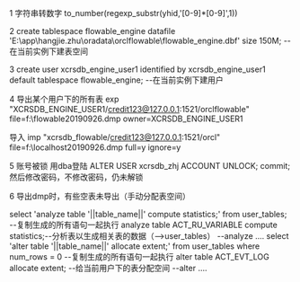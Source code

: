 1 字符串转数字 to_number(regexp_substr(yhid,'[0-9]*[0-9]',1))

2 create tablespace flowable_engine datafile 'E:\app\hangjie.zhu\oradata\orclflowable\flowable_engine.dbf' size 150M; -- 在当前实例下建表空间

3 create user xcrsdb_engine_user1 identified by xcrsdb_engine_user1 default tablespace flowable_engine; --在当前实例下建用户


4 导出某个用户下的所有表
exp "XCRSDB_ENGINE_USER1/credit123@127.0.0.1:1521/orclflowable" file=f:\flowable20190926.dmp  owner=XCRSDB_ENGINE_USER1

导入
imp "xcrsdb_flowable/credit123@127.0.0.1:1521/orcl" file=f:\localhost20190926.dmp full=y ignore=y


5 账号被锁
用dba登陆
ALTER USER xcrsdb_zhj ACCOUNT UNLOCK;
commit;
然后修改密码，不修改密码，仍未解锁

6 导出dmp时，有些空表未导出（手动分配表空间）

select 'analyze table '||table_name||' compute statistics;' from user_tables;
--复制生成的所有语句一起执行
analyze table ACT_RU_VARIABLE compute statistics;--分析表以生成相关表的数据（-->user_tables）
--analyze ....
select 'alter table '||table_name||' allocate extent;' from user_tables where num_rows = 0 
--复制生成的所有语句一起执行
alter table ACT_EVT_LOG allocate extent; --给当前用户下的表分配空间
--alter ....

